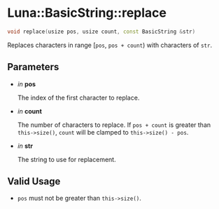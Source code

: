 # Luna::BasicString::replace

```c++
void replace(usize pos, usize count, const BasicString &str)
```

Replaces characters in range [`pos`, `pos + count`) with characters of `str`. 



## Parameters
* *in* **pos**

    The index of the first character to replace. 

* *in* **count**

    The number of characters to replace. If `pos + count` is greater than `this->size()`, `count` will be clamped to `this->size() - pos`. 

* *in* **str**

    The string to use for replacement. 

## Valid Usage
* `pos` must not be greater than `this->size()`. 

